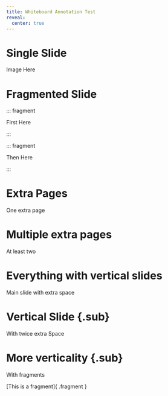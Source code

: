 ```yaml
---
title: Whiteboard Annotation Test
reveal:
  center: true
---
```


# Single Slide

Image Here

# Fragmented Slide

::: fragment

First Here

:::

::: fragment

Then Here

:::

# Extra Pages

One extra page

# Multiple extra pages

At least two

# Everything with vertical slides

Main slide with extra space

# Vertical Slide {.sub}

With twice extra Space

# More verticality {.sub}

With fragments

[This is a fragment]{ .fragment }